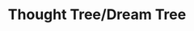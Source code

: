 ---
pid: CH857
title: Thought Tree/Dream Tree
location_transcription: 
zipcode: 
outside_phl: 
neighborhood: 
age: 
age_range: 
instagram: 
image_file_name: CH_857.jpg
proposal_transcription: put thoughts/dreams on leaf+put on tree
topic: Environment,Uplifting
topic_summary: 0, 0
type: Interactive
keywords_other: dreams, thoughts, community
credit: 
image_labels: 
twitter: 
facebook: 
permalink: "/monuments/ch857/"
layout: item-page
---